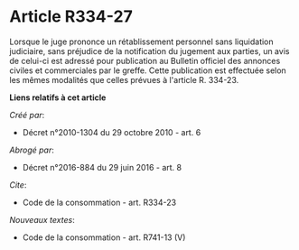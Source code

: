 # Article R334-27

Lorsque le juge prononce un rétablissement personnel sans liquidation judiciaire, sans préjudice de la notification du
jugement aux parties, un avis de celui-ci est adressé pour publication au Bulletin officiel des annonces civiles et
commerciales par le greffe. Cette publication est effectuée selon les mêmes modalités que celles prévues à l'article R.
334-23.

**Liens relatifs à cet article**

_Créé par_:

  - Décret n°2010-1304 du 29 octobre 2010 - art. 6

_Abrogé par_:

  - Décret n°2016-884 du 29 juin 2016 - art. 8

_Cite_:

  - Code de la consommation - art. R334-23

_Nouveaux textes_:

  - Code de la consommation - art. R741-13 (V)
